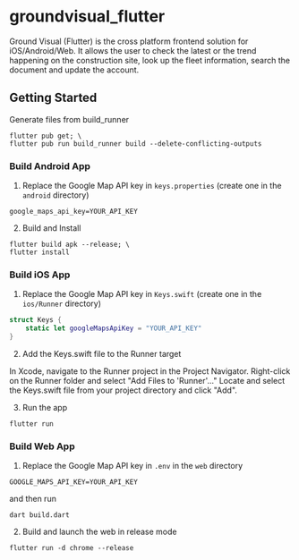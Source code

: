 # groundvisual_flutter

Ground Visual (Flutter) is the cross platform frontend solution for iOS/Android/Web.
It allows the user to check the latest or the trend happening on the construction site,
look up the fleet information, search the document and update the account.

## Getting Started

Generate files from build_runner
```shell
flutter pub get; \
flutter pub run build_runner build --delete-conflicting-outputs
```
### Build Android App

1. Replace the Google Map API key in `keys.properties` (create one in the `android` directory)
```
google_maps_api_key=YOUR_API_KEY
```

2. Build and Install
```shell    
flutter build apk --release; \
flutter install
```

### Build iOS App

1. Replace the Google Map API key in `Keys.swift` (create one in the `ios/Runner` directory)
```swift
struct Keys {
    static let googleMapsApiKey = "YOUR_API_KEY"
}
```

2. Add the Keys.swift file to the Runner target

In Xcode, navigate to the Runner project in the Project Navigator.
Right-click on the Runner folder and select "Add Files to 'Runner'..."
Locate and select the Keys.swift file from your project directory and click "Add".

3. Run the app
```shell
flutter run
```

### Build Web App

1. Replace the Google Map API key in `.env` in the `web` directory
```shell
GOOGLE_MAPS_API_KEY=YOUR_API_KEY
```

and then run 
```shell
dart build.dart
```

2. Build and launch the web in release mode
```shell
flutter run -d chrome --release
```